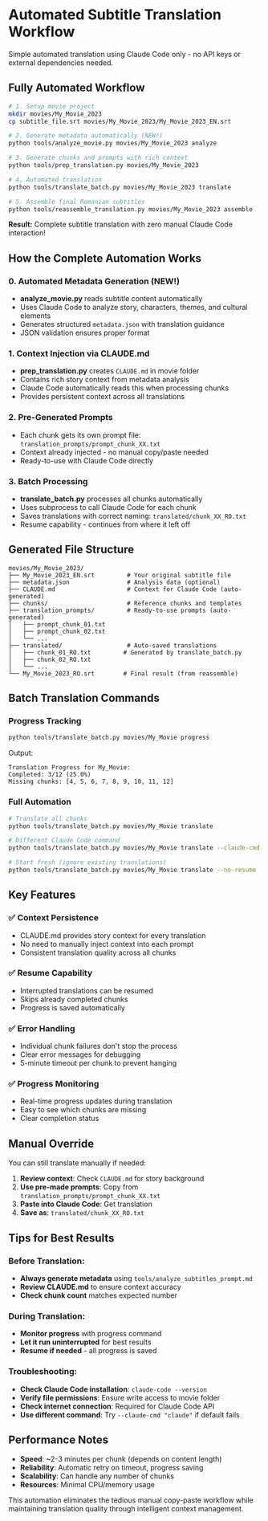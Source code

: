 # Automated Subtitle Translation Workflow

Simple automated translation using Claude Code only - no API keys or external dependencies needed.

## Fully Automated Workflow

```bash
# 1. Setup movie project
mkdir movies/My_Movie_2023
cp subtitle_file.srt movies/My_Movie_2023/My_Movie_2023_EN.srt

# 2. Generate metadata automatically (NEW!)
python tools/analyze_movie.py movies/My_Movie_2023 analyze

# 3. Generate chunks and prompts with rich context
python tools/prep_translation.py movies/My_Movie_2023

# 4. Automated translation
python tools/translate_batch.py movies/My_Movie_2023 translate

# 5. Assemble final Romanian subtitles
python tools/reassemble_translation.py movies/My_Movie_2023 assemble
```

**Result:** Complete subtitle translation with zero manual Claude Code interaction!

## How the Complete Automation Works

### 0. Automated Metadata Generation (NEW!)
- **analyze_movie.py** reads subtitle content automatically
- Uses Claude Code to analyze story, characters, themes, and cultural elements
- Generates structured `metadata.json` with translation guidance
- JSON validation ensures proper format

### 1. Context Injection via CLAUDE.md
- **prep_translation.py** creates `CLAUDE.md` in movie folder
- Contains rich story context from metadata analysis
- Claude Code automatically reads this when processing chunks
- Provides persistent context across all translations

### 2. Pre-Generated Prompts
- Each chunk gets its own prompt file: `translation_prompts/prompt_chunk_XX.txt`
- Context already injected - no manual copy/paste needed
- Ready-to-use with Claude Code directly

### 3. Batch Processing
- **translate_batch.py** processes all chunks automatically
- Uses subprocess to call Claude Code for each chunk
- Saves translations with correct naming: `translated/chunk_XX_RO.txt`
- Resume capability - continues from where it left off

## Generated File Structure

```
movies/My_Movie_2023/
├── My_Movie_2023_EN.srt         # Your original subtitle file
├── metadata.json                # Analysis data (optional)
├── CLAUDE.md                    # Context for Claude Code (auto-generated)
├── chunks/                      # Reference chunks and templates
├── translation_prompts/         # Ready-to-use prompts (auto-generated)
│   ├── prompt_chunk_01.txt
│   ├── prompt_chunk_02.txt
│   └── ...
├── translated/                  # Auto-saved translations
│   ├── chunk_01_RO.txt         # Generated by translate_batch.py
│   ├── chunk_02_RO.txt
│   └── ...
└── My_Movie_2023_RO.srt        # Final result (from reassemble)
```

## Batch Translation Commands

### Progress Tracking
```bash
python tools/translate_batch.py movies/My_Movie progress
```
Output:
```
Translation Progress for My_Movie:
Completed: 3/12 (25.0%)
Missing chunks: [4, 5, 6, 7, 8, 9, 10, 11, 12]
```

### Full Automation
```bash
# Translate all chunks
python tools/translate_batch.py movies/My_Movie translate

# Different Claude Code command
python tools/translate_batch.py movies/My_Movie translate --claude-cmd "claude"

# Start fresh (ignore existing translations)
python tools/translate_batch.py movies/My_Movie translate --no-resume
```

## Key Features

### ✅ **Context Persistence**
- CLAUDE.md provides story context for every translation
- No need to manually inject context into each prompt
- Consistent translation quality across all chunks

### ✅ **Resume Capability**
- Interrupted translations can be resumed
- Skips already completed chunks
- Progress is saved automatically

### ✅ **Error Handling**
- Individual chunk failures don't stop the process
- Clear error messages for debugging
- 5-minute timeout per chunk to prevent hanging

### ✅ **Progress Monitoring**
- Real-time progress updates during translation
- Easy to see which chunks are missing
- Clear completion status

## Manual Override

You can still translate manually if needed:

1. **Review context**: Check `CLAUDE.md` for story background
2. **Use pre-made prompts**: Copy from `translation_prompts/prompt_chunk_XX.txt`
3. **Paste into Claude Code**: Get translation
4. **Save as**: `translated/chunk_XX_RO.txt`

## Tips for Best Results

### Before Translation:
- **Always generate metadata** using `tools/analyze_subtitles_prompt.md`
- **Review CLAUDE.md** to ensure context accuracy
- **Check chunk count** matches expected number

### During Translation:
- **Monitor progress** with progress command
- **Let it run uninterrupted** for best results
- **Resume if needed** - all progress is saved

### Troubleshooting:
- **Check Claude Code installation**: `claude-code --version`
- **Verify file permissions**: Ensure write access to movie folder
- **Check internet connection**: Required for Claude Code API
- **Use different command**: Try `--claude-cmd "claude"` if default fails

## Performance Notes

- **Speed**: ~2-3 minutes per chunk (depends on content length)
- **Reliability**: Automatic retry on timeout, progress saving
- **Scalability**: Can handle any number of chunks
- **Resources**: Minimal CPU/memory usage

This automation eliminates the tedious manual copy-paste workflow while maintaining translation quality through intelligent context management.